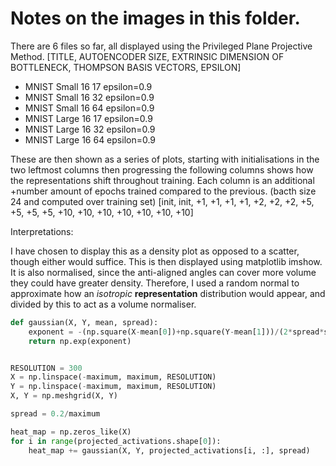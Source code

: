 # Notes on the images in this folder.

There are 6 files so far, all displayed using the Privileged Plane Projective Method. 
[TITLE, AUTOENCODER SIZE, EXTRINSIC DIMENSION OF BOTTLENECK, THOMPSON BASIS VECTORS, EPSILON]
- MNIST Small 16 17 epsilon=0.9
- MNIST Small 16 32 epsilon=0.9
- MNIST Small 16 64 epsilon=0.9
- MNIST Large 16 17 epsilon=0.9
- MNIST Large 16 32 epsilon=0.9
- MNIST Large 16 64 epsilon=0.9

These are then shown as a series of plots, starting with initialisations in the two leftmost columns then progressing the following columns shows how the representations shift throughout training. Each column is an additional +number amount of epochs trained compared to the previous. (bacth size 24 and computed over training set)
[init, init, +1, +1, +1, +1, +2, +2, +2, +5, +5, +5, +5, +10, +10, +10, +10, +10, +10, +10]

Interpretations:




I have chosen to display this as a density plot as opposed to a scatter, though either would suffice. This is then displayed using matplotlib imshow. It is also normalised, since the anti-aligned angles can cover more volume they could have greater density. Therefore, I used a random normal to approximate how an *isotropic* **representation** distribution would appear, and divided by this to act as a volume normaliser.

```python
def gaussian(X, Y, mean, spread):
    exponent = -(np.square(X-mean[0])+np.square(Y-mean[1]))/(2*spread*spread)
    return np.exp(exponent)


RESOLUTION = 300
X = np.linspace(-maximum, maximum, RESOLUTION)
Y = np.linspace(-maximum, maximum, RESOLUTION)
X, Y = np.meshgrid(X, Y)

spread = 0.2/maximum

heat_map = np.zeros_like(X)
for i in range(projected_activations.shape[0]):
    heat_map += gaussian(X, Y, projected_activations[i, :], spread)
```
